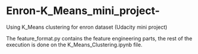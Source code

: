 # Enron-K_Means_mini_project-
Using K_Means clustering for enron dataset (Udacity mini project)

The feature_format.py contains the feature engineering parts, the rest of the execution is done on the K_Means_Clustering.ipynb file.
